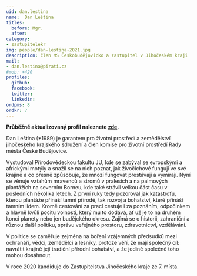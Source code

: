 ```yaml
---
uid: dan.lestina
name:  Dan Leština
titles:
  before: Mgr.
  after:
category:
- zastupitelekr
img: people/dan-lestina-2021.jpg
description: člen MS Českobudějovicko a zastupitel v Jihočeském kraji
mail:
- dan.lestina@pirati.cz
#mob: +420
profiles:
  github:
  facebook:				
  twitter:
  linkedin:
ordpms: 8 
ordkr: 7
---
```

**Průběžně aktualizovaný profil naleznete [zde](https://lide.pirati.cz/profil/2605/).**

Dan Leština (*1989) je garantem pro životní prostředí a zemědělství jihočeského krajského sdružení a člen komise pro životní prostředí Rady města České Budějovice.

Vystudoval Přírodovědeckou fakultu JU, kde se zabýval se evropskými a africkými motýly a snažil se na nich poznat, jak živočichové fungují ve své krajině a co přesně způsobuje, že mnozí fungovat přestávají a vymírají. Nyní se věnuje vztahům mravenců a stromů v pralesích a na palmových plantážích na severním Borneu, kde také strávil velkou část času v posledních několika letech. Z první ruky tedy pozoroval jak katastrofu, kterou plantáže přináší tamní přírodě, tak rozvoj a bohatství, které přináší tamním lidem. Kromě cestování za prací cestuje i za poznáním, odpočinkem a hlavně kvůli pocitu volnosti, který mu to dodává, ať už je to na druhém konci planety nebo jen budějckého okresu. Zajímá se o historii, zahraniční a různou další politiku, správu veřejného prostoru, zdravotnictví, vzdělávání.

V politice se zaměřuje zejména na boření vzájemných předsudků mezi ochranáři, vědci, zemědělci a lesníky, protože věří, že mají společný cíl: navrátit krajině její tradiční přírodní bohatství, a že jedině společně toho mohou dosáhnout.

V roce 2020 kandiduje do Zastupitelstva Jihočeského kraje ze 7. místa.
